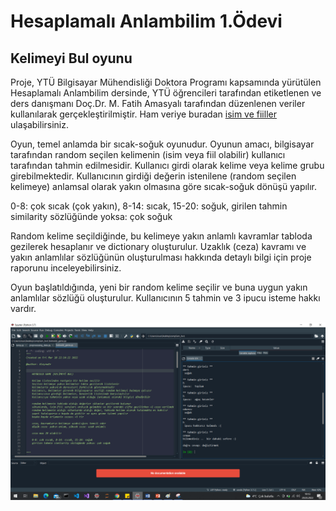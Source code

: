 # Hesaplamalı Anlambilim 1.Ödevi

## Kelimeyi Bul oyunu

Proje, YTÜ Bilgisayar Mühendisliği Doktora Programı kapsamında yürütülen Hesaplamalı Anlambilim dersinde, YTÜ öğrencileri tarafından etiketlenen ve ders danışmanı  Doç.Dr. M. Fatih Amasyalı tarafından düzenlenen veriler kullanılarak gerçekleştirilmiştir. Ham veriye buradan [isim ve fiiller](https://sites.google.com/view/mfatihamasyali/hesaplamal%C4%B1-anlambilim?authuser=0) ulaşabilirsiniz.

Oyun, temel anlamda bir sıcak-soğuk oyunudur. Oyunun amacı, bilgisayar tarafından random seçilen kelimenin (isim veya fiil olabilir) kullanıcı tarafından tahmin edilmesidir. Kullanıcı girdi olarak kelime veya kelime grubu girebilmektedir. Kullanıcının girdiği değerin istenilene (random seçilen kelimeye) anlamsal olarak yakın olmasına göre sıcak-soğuk dönüşü yapılır. 

0-8: çok sıcak (çok yakın), 8-14: sıcak, 15-20: soğuk, girilen tahmin similarity sözlüğünde yoksa: çok soğuk

Random kelime seçildiğinde, bu kelimeye yakın anlamlı kavramlar tabloda gezilerek hesaplanır ve dictionary oluşturulur. Uzaklık (ceza) kavramı ve yakın anlamlılar sözlüğünün oluşturulması hakkında detaylı bilgi için proje raporunu inceleyebilirsiniz.


Oyun başlatıldığında, yeni bir random kelime seçilir ve buna uygun yakın anlamlılar sözlüğü oluşturulur.
Kullanıcının 5 tahmin ve 3 ipucu isteme hakkı vardır.

![oyundan kesit](hnc3.png)
